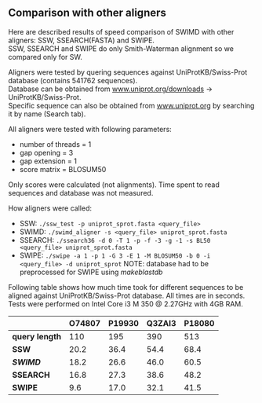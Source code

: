 ## Comparison with other aligners

Here are described results of speed comparison of SWIMD with other aligners: SSW, SSEARCH(FASTA) and SWIPE.  
SSW, SSEARCH and SWIPE do only Smith-Waterman alignment so we compared only for SW.

Aligners were tested by quering sequences against UniProtKB/Swiss-Prot database (contains 541762 sequences).  
Database can be obtained from www.uniprot.org/downloads -> UniProtKB/Swiss-Prot.  
Specific sequence can also be obtained from www.uniprot.org by searching it by name (Search tab).

All aligners were tested with following parameters:
* number of threads = 1
* gap opening = 3
* gap extension = 1
* score matrix = BLOSUM50

Only scores were calculated (not alignments). Time spent to read sequences and database was not measured.

How aligners were called:
* SSW: `./ssw_test -p uniprot_sprot.fasta <query_file>`
* SWIMD: `./swimd_aligner -s <query_file> uniprot_sprot.fasta`
* SSEARCH: `./ssearch36 -d 0 -T 1 -p -f -3 -g -1 -s BL50 <query_file> uniprot_sprot.fasta`
* SWIPE: `./swipe -a 1 -p 1 -G 3 -E 1 -M BLOSUM50 -b 0 -i <query_file> -d uniprot_sprot` NOTE: database had to be preprocessed for SWIPE using _makeblastdb_

Following table shows how much time took for different sequences to be aligned against UniProtKB/Swiss-Prot database.
All times are in seconds. Tests were performed on Intel Core i3 M 350 @ 2.27GHz with 4GB RAM.

|                  | O74807 | P19930 | Q3ZAI3 | P18080 |
|------------------|--------|--------|--------|--------|
| **query length** |   110  |   195  |   390  |   513  |
| **SSW**          |  20.2  |  36.4  |  54.4  |  68.4  |
| **_SWIMD_**      |  18.2  |  26.6  |  46.0  |  60.5  |
| **SSEARCH**      |  16.8  |  27.3  |  38.6  |  48.2  |
| **SWIPE**        |   9.6  |  17.0  |  32.1  |  41.5  |
